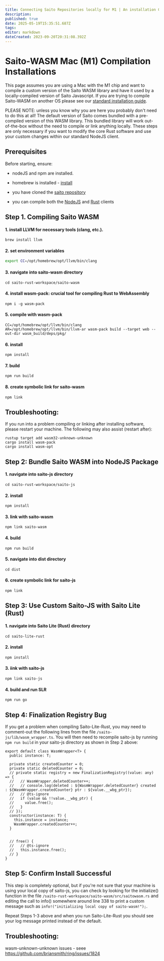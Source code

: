 ```yaml
---
title: Connecting Saito Repositories locally for M1 | An installation Guide
description: 
published: true
date: 2025-05-19T15:35:51.687Z
tags: 
editor: markdown
dateCreated: 2023-09-20T20:31:08.392Z
---
```



# Saito-WASM Mac (M1) Compilation Installations

This page assumes you are using a Mac with the M1 chip and want to compile a custom version of the Saito WASM library and have it used by a locally-compiled version of Saito Javascript. If you are trying to compile Saito-WASM on another OS please see our [standard installation guide](/install/-saitowasm).

PLEASE NOTE: unless you know why you are here you probably don't need to do this at all! The default version of Saito comes bundled with a pre-compiled version of this WASM library. This bundled library will work out-of-the-box without the need to compile or link anything locally. These steps are only necessary if you want to modify the core Rust software and use your custom changes within our standard NodeJS client.

## Prerequisites

Before starting, ensure:

- nodeJS and npm are installed.

- homebrew is installed - [install](https://brew.sh/)

- you have cloned the [saito repository](https://github.com/SaitoTech/saito) 

- you can compile both the [NodeJS](/install) and [Rust](/install/saito-rust) clients


## Step 1. Compiling Saito WASM

#### 1. install LLVM for necessary tools (clang, etc.).
```
brew install llvm
```

#### 2. set environment variables
```bash
export CC=/opt/homebrew/opt/llvm/bin/clang
```

#### 3. navigate into saito-wasm directory
```
cd saito-rust-workspace/saito-wasm
```

#### 4. install wasm-pack: crucial tool for compiling Rust to WebAssembly
```
npm i -g wasm-pack
```

#### 5. compile with wasm-pack
```
CC=/opt/homebrew/opt/llvm/bin/clang AR=/opt/homebrew/opt/llvm/bin/llvm-ar wasm-pack build --target web --out-dir wasm_build/deps/pkg/
```

#### 6. install
```
npm install
```

#### 7. build
```
npm run build
```

#### 8. create symbolic link for saito-wasm
```
npm link 
```

## Troubleshooting:

If you run into a problem compiling or linking after installing software, please restart your machine. The following may also assist (restart after):
```
rustup target add wasm32-unknown-unknown
cargo install wasm-pack
cargo install wasm-opt
```

## Step 2: Bundle Saito WASM into NodeJS Package

#### 1. navigate into saito-js directory
```
cd saito-rust-workspace/saito-js
```

#### 2. install  
```
npm install
```

#### 3. link with saito-wasm
```
npm link saito-wasm
```

#### 4. build
```
npm run build
```

#### 5. navigate into dist directory
```
cd dist
```

#### 6. create symbolic link for saito-js
```
npm link
```


## Step 3: Use Custom Saito-JS with Saito Lite (Rust)

#### 1. navigate into Saito Lite (Rust) directory
``` 
cd saito-lite-rust
```

#### 2. install
``` 
npm install
```
#### 3. iink with saito-js
```
npm link saito-js
```

#### 4. build and run SLR
```
npm run go
```


## Step 4: Finalization Registry Bug

If you get a problem when compiling Saito-Lite-Rust, you may need to comment-out the following lines from the file ```/saito-js/lib/wasm_wrapper.ts```. You will then need to recompile saito-js by running ```npm run build``` in your saito-js directory as shown in Step 2 above:

```
export default class WasmWrapper<T> {
  public instance: T;

  private static createdCounter = 0;
  private static deletedCounter = 0;
  // private static registry = new FinalizationRegistry((value: any) => {
  //   // WasmWrapper.deletedCounter++;
  //   // console.log(deleted : ${WasmWrapper.deletedCounter} created : ${WasmWrapper.createdCounter} ptr : ${value.__wbg_ptr});
  //   // @ts-ignore
  //   if (value && !!value.__wbg_ptr) {
  //     value.free();
  //   }
  // });
  constructor(instance: T) {
    this.instance = instance;
    WasmWrapper.createdCounter++;
  }


  // free() {
  //   // @ts-ignore
  //   this.instance.free();
  // }
}
```

## Step 5: Confirm Install Successful

This step is completely optional, but if you're not sure that your machine is using your local copy of saito-js, you can check by looking for the initialize() function in the file ```/saito-rust-workspace/saito-wasm/src/saitowasm.rs``` and editing the call to info() somewhere around line 338 to print a custom message such as ```info!("initializing local copy of saito-wasm!");```. 

Repeat Steps 1-3 above and when you run Saito-Lite-Rust you should see your log message printed instead of the default.



## Troubleshooting:

wasm-unknown-unknown issues - seee https://github.com/briansmith/ring/issues/1824